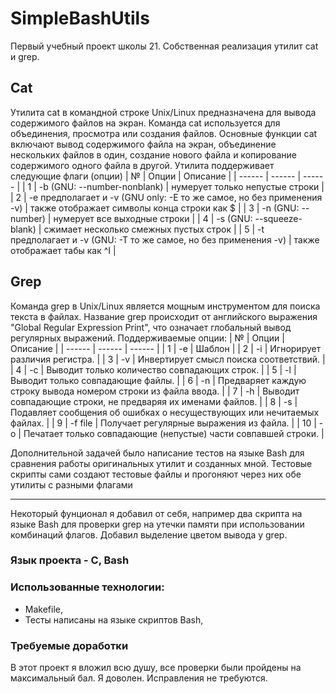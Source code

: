 # SimpleBashUtils
Первый учебный проект школы 21.
Собственная реализация утилит cat и grep.
## Cat
Утилита cat в командной строке Unix/Linux предназначена для вывода содержимого файлов на экран. Команда cat используется для объединения, просмотра или создания файлов. Основные функции cat включают вывод содержимого файла на экран, объединение нескольких файлов в один, создание нового файла и копирование содержимого одного файла в другой.
Утилита поддерживает следующие флаги (опции)
| № | Опции | Описание |
| ------ | ------ | ------ |
| 1 | -b (GNU: --number-nonblank) | нумерует только непустые строки |
| 2 | -e предполагает и -v (GNU only: -E то же самое, но без применения -v) | также отображает символы конца строки как $  |
| 3 | -n (GNU: --number) | нумерует все выходные строки |
| 4 | -s (GNU: --squeeze-blank) | сжимает несколько смежных пустых строк |
| 5 | -t предполагает и -v (GNU: -T то же самое, но без применения -v) | также отображает табы как ^I |

## Grep
Команда grep в Unix/Linux является мощным инструментом для поиска текста в файлах. Название grep происходит от английского выражения "Global Regular Expression Print", что означает глобальный вывод регулярных выражений.
Поддерживаемые опции:
| № | Опции | Описание |
| ------ | ------ | ------ |
| 1 | -e | Шаблон |
| 2 | -i | Игнорирует различия регистра.  |
| 3 | -v | Инвертирует смысл поиска соответствий. |
| 4 | -c | Выводит только количество совпадающих строк. |
| 5 | -l | Выводит только совпадающие файлы.  |
| 6 | -n | Предваряет каждую строку вывода номером строки из файла ввода. |
| 7 | -h | Выводит совпадающие строки, не предваряя их именами файлов. |
| 8 | -s | Подавляет сообщения об ошибках о несуществующих или нечитаемых файлах. |
| 9 | -f file | Получает регулярные выражения из файла. |
| 10 | -o | Печатает только совпадающие (непустые) части совпавшей строки. |

Дополнительной задачей было написание тестов на языке Bash для сравнения работы оригинальных утилит и созданных мной.
Тестовые скрипты сами создают тестовые файлы и прогоняют через них обе утилиты с разными флагами

---
Некоторый фунционал я добавил от себя, например два скрипта на языке Bash для проверки grep на утечки памяти при использовании комбинаций флагов.
Добавил выделение цветом вывода у grep.

### Язык проекта - С, Bash
### Использованные технологии:
- Makefile,
- Тесты написаны на языке скриптов Bash,
### Требуемые доработки
В этот проект я вложил всю душу, все проверки были пройдены на максимальный бал. Я доволен. Исправления не требуются.

